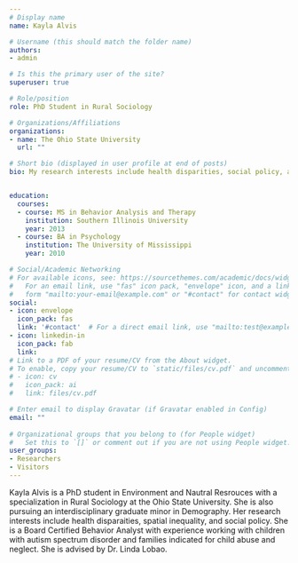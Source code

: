 ```yaml
---
# Display name
name: Kayla Alvis 

# Username (this should match the folder name)
authors:
- admin

# Is this the primary user of the site?
superuser: true

# Role/position
role: PhD Student in Rural Sociology

# Organizations/Affiliations
organizations:
- name: The Ohio State University 
  url: ""

# Short bio (displayed in user profile at end of posts)
bio: My research interests include health disparities, social policy, and spatial inequality.


education:
  courses:
  - course: MS in Behavior Analysis and Therapy 
    institution: Southern Illinois University
    year: 2013
  - course: BA in Psychology
    institution: The University of Mississippi 
    year: 2010

# Social/Academic Networking
# For available icons, see: https://sourcethemes.com/academic/docs/widgets/#icons
#   For an email link, use "fas" icon pack, "envelope" icon, and a link in the
#   form "mailto:your-email@example.com" or "#contact" for contact widget.
social:
- icon: envelope
  icon_pack: fas
  link: '#contact'  # For a direct email link, use "mailto:test@example.org".
- icon: linkedin-in
  icon_pack: fab
  link: 
# Link to a PDF of your resume/CV from the About widget.
# To enable, copy your resume/CV to `static/files/cv.pdf` and uncomment the lines below.  
# - icon: cv
#   icon_pack: ai
#   link: files/cv.pdf

# Enter email to display Gravatar (if Gravatar enabled in Config)
email: ""
  
# Organizational groups that you belong to (for People widget)
#   Set this to `[]` or comment out if you are not using People widget.  
user_groups:
- Researchers
- Visitors
---
```


Kayla Alvis is a PhD student in Environment and Nautral Resrouces with a specialization in Rural Sociology at the Ohio State University. She is also pursuing an interdisciplinary graduate minor in Demography. Her research interests include health disparaities, spatial inequality, and social policy. She is a Board Certified Behavior Analyst with experience working with children with autism spectrum disorder and families indicated for child abuse and neglect. She is advised by Dr. Linda Lobao. 
 

